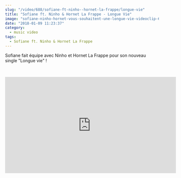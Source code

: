 ```yaml
--- 
slug: "/video/688/sofiane-ft-ninho--hornet-la-frappe/longue-vie"
title: "Sofiane ft. Ninho & Hornet La Frappe - Longue Vie"
image: "sofiane-ninho-hornet-vous-souhaitent-une-longue-vie-videoclip-649.jpg"
date: "2018-01-09 11:23:37"
category:
  - music video
tags:
  - Sofiane ft. Ninho & Hornet La Frappe
---
```

<p>Sofiane fait équipe avec Ninho et Hornet La Frappe pour son nouveau single "Longue vie" !</p><br/><p><iframe width="560" height="315" src="https://www.youtube.com/embed/SaoePc6JwDs" frameborder="0" gesture="media" allow="encrypted-media" allowfullscreen></iframe></p>